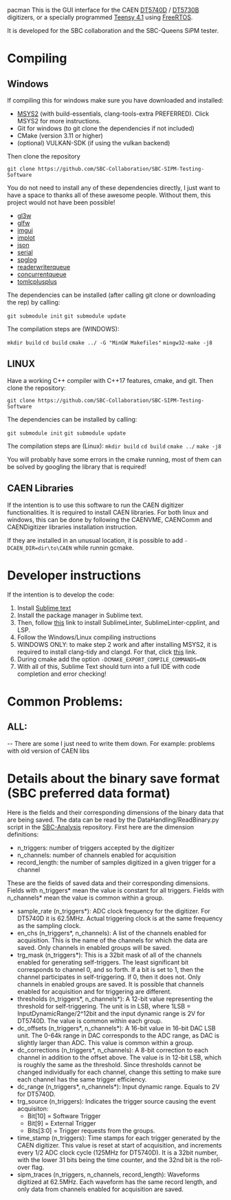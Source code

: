 pacman This is the GUI interface for the CAEN [DT5740D](https://www.caen.it/products/dt5740d/) / [DT5730B](https://www.caen.it/products/dt5730/) digitizers, or a specially programmed [Teensy 4.1](https://www.pjrc.com/store/teensy41.html) using [FreeRTOS](https://www.freertos.org/).

It is developed for the SBC collaboration and the SBC-Queens SiPM tester.

# Compiling

## Windows
If compiling this for windows make sure you have downloaded and installed:

- [MSYS2](https://www.msys2.org/) (with build-essentials, clang-tools-extra PREFERRED). Click MSYS2 for more instructions.
- Git for windows (to git clone the dependencies if not included)
- CMake (version 3.11 or higher)
- (optional) VULKAN-SDK (if using the vulkan backend)

Then clone the repository

`git clone https://github.com/SBC-Collaboration/SBC-SIPM-Testing-Software`

You do not need to install any of these dependencies directly, I just want to have a space to thanks all of these awesome people. Without them, this project would not have been possible!

- [gl3w](https://github.com/skaslev/gl3w)
- [glfw](https://github.com/glfw/glfw)
- [imgui](https://github.com/ocornut/imgui)
- [implot](https://github.com/epezent/implot)
- [json](https://github.com/nlohmann/json)
- [serial](https://github.com/wjwwood/serial)
- [spglog](https://github.com/gabime/spdlog)
- [readerwriterqueue](https://github.com/cameron314/readerwriterqueue)
- [concurrentqueue](https://github.com/cameron314/concurrentqueue)
- [tomlcplusplus](https://github.com/marzer/tomlplusplus)

The dependencies can be installed (after calling git clone or downloading the rep) by calling:

`git submodule init`
`git submodule update`

The compilation steps are (WINDOWS):

`mkdir build`
`cd build`
`cmake ../ -G "MinGW Makefiles"`
`mingw32-make -j8`

## LINUX

Have a working C++ compiler with C++17 features, cmake, and git. Then clone the repository:

`git clone https://github.com/SBC-Collaboration/SBC-SIPM-Testing-Software`

The dependencies can be installed by calling:

`git submodule init`
`git submodule update`

The compilation steps are (Linux):
`mkdir build`
`cd build`
`cmake ../`
`make -j8`

You will probably have some errors in the cmake running, most of them can be solved by googling the library that is required!

## CAEN Libraries

If the intention is to use this software to run the CAEN digitizer functionalities. It is required to install CAEN libraries. For both linux and windows, this can be done by following the CAENVME, CAENComm and CAENDigitizer libraries installation instruction.

If they are installed in an unusual location, it is possible to add `-DCAEN_DIR=dir\to\CAEN` while runnin gcmake.

# Developer instructions

If the intention is to develop the code:
 1. Install [Sublime text](https://www.sublimetext.com/)
 2. Install the package manager in Sublime text.
 3. Then, follow [this](https://chromium.googlesource.com/chromium/src/+/refs/heads/main/docs/sublime_ide.md#Setup) link to install SublimeLinter, SublimeLinter-cpplint, and LSP.
 4. Follow the Windows/Linux compiling instructions
 5. WINDOWS ONLY: to make step 2 work and after installing MSYS2, it is required to install clang-tidy and clangd. For that, click [this](https://packages.msys2.org/package/mingw-w64-x86_64-clang-tools-extra) link.
 6. During cmake add the option `-DCMAKE_EXPORT_COMPILE_COMMANDS=ON`
 7. With all of this, Sublime Text should turn into a full IDE with code completion and error checking!

# Common Problems:

## ALL:
-- There are some I just need to write them down. For example: problems with old version of CAEN libs
# Details about the binary save format (SBC preferred data format)

Here is the fields and their corresponding dimensions of the binary data that are being saved. The data can be read by the DataHandling/ReadBinary.py script in the [SBC-Analysis](https://github.com/SBC-Collaboration/SBC-Analysis) repository.
First here are the dimension definitions:
- n_triggers: number of triggers accepted by the digitizer
- n_channels: number of channels enabled for acquisition
- record_length: the number of samples digitized in a given trigger for a channel

These are the fields of saved data and their corresponding dimensions. Fields with n_triggers* mean the value is constant for all triggers. Fields with n_channels* mean the value is common within a group.
- sample_rate (n_triggers*): ADC clock frequency for the digitizer. For DT5740D it is 62.5MHz. Actual triggering clock is at the same frequency as the sampling clock.
- en_chs (n_triggers*, n_channels): A list of the channels enabled for acquisition. This is the name of the channels for which the data are saved. Only channels in enabled groups will be saved.
- trg_mask (n_triggers*): This is a 32bit mask of all of the channels enabled for generating self-triggers. The least significant bit corresponds to channel 0, and so forth. If a bit is set to 1, then the channel participates in self-triggering. If 0, then it does not. Only channels in enabled groups are saved. It is possible that channels enabled for acquisition and for triggering are different.
- thresholds (n_triggers*, n_channels*): A 12-bit value representing the threshold for self-triggering. The unit is in LSB, where 1LSB = InputDynamicRange/2^12bit and the input dynamic range is 2V for DT5740D. The value is common within each group.
- dc_offsets (n_triggers*, n_channels*): A 16-bit value in 16-bit DAC LSB unit. The 0-64k range in DAC corresponds to the ADC range, as DAC is slightly larger than ADC. This value is common within a group.
- dc_corrections (n_triggers*, n_channels): A 8-bit correction to each channel in addition to the offset above. The value is in 12-bit LSB, which is roughly the same as the threshold. Since thresholds cannot be changed individually for each channel, change this setting to make sure each channel has the same trigger efficiency.
- dc_range (n_triggers*, n_channels*): Input dynamic range. Equals to 2V for DT5740D.
- trg_source (n_triggers): Indicates the trigger source causing the event acquisiton:
	- Bit[10] = Software Trigger
	- Bit[9] = External Trigger
	- Bits[3:0] = Trigger requests from the groups.
- time_stamp (n_triggers): Time stamps for each trigger generated by the CAEN digitizer. This value is reset at start of acquisition, and increments every 1/2 ADC clock cycle (125MHz for DT5740D). It is a 32bit number, with the lower 31 bits being the time counter, and the 32nd bit is the roll-over flag.
- sipm_traces (n_triggers, n_channels, record_length): Waveforms digitized at 62.5MHz. Each waveform has the same record length, and only data from channels enabled for acquisition are saved.
